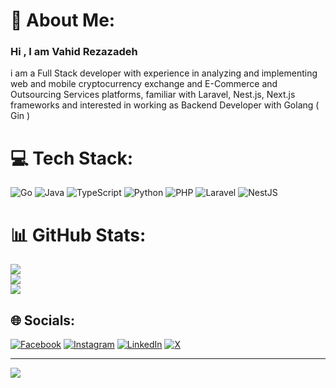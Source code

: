 # 💫 About Me:
### Hi , I am Vahid Rezazadeh <br/>
i am a Full Stack developer with experience in analyzing and implementing web and mobile cryptocurrency exchange and E-Commerce and Outsourcing Services platforms, 
familiar with Laravel, Nest.js, Next.js frameworks and interested in working as Backend Developer with Golang ( Gin )

# 💻 Tech Stack:
![Go](https://img.shields.io/badge/go-%2300ADD8.svg?style=for-the-badge&logo=go&logoColor=white) ![Java](https://img.shields.io/badge/java-%23ED8B00.svg?style=for-the-badge&logo=openjdk&logoColor=white) ![TypeScript](https://img.shields.io/badge/typescript-%23007ACC.svg?style=for-the-badge&logo=typescript&logoColor=white) ![Python](https://img.shields.io/badge/python-3670A0?style=for-the-badge&logo=python&logoColor=ffdd54) ![PHP](https://img.shields.io/badge/php-%23777BB4.svg?style=for-the-badge&logo=php&logoColor=white) ![Laravel](https://img.shields.io/badge/laravel-%23FF2D20.svg?style=for-the-badge&logo=laravel&logoColor=white) ![NestJS](https://img.shields.io/badge/nestjs-%23E0234E.svg?style=for-the-badge&logo=nestjs&logoColor=white)
# 📊 GitHub Stats:
![](https://github-readme-stats.vercel.app/api?username=vahidrezazadeh&theme=dark&hide_border=false&include_all_commits=false&count_private=true)<br/>
![](https://github-readme-streak-stats.herokuapp.com/?user=vahidrezazadeh&theme=dark&hide_border=false)<br/>
![](https://github-readme-stats.vercel.app/api/top-langs/?username=vahidrezazadeh&theme=dark&hide_border=false&include_all_commits=false&count_private=true&layout=compact)

## 🌐 Socials:
[![Facebook](https://img.shields.io/badge/Facebook-%231877F2.svg?logo=Facebook&logoColor=white)](https://facebook.com/v2hiid) [![Instagram](https://img.shields.io/badge/Instagram-%23E4405F.svg?logo=Instagram&logoColor=white)](https://instagram.com/vahidrezazadeh.dev) [![LinkedIn](https://img.shields.io/badge/LinkedIn-%230077B5.svg?logo=linkedin&logoColor=white)](https://linkedin.com/in/vahidrezazadeh) [![X](https://img.shields.io/badge/X-black.svg?logo=X&logoColor=white)](https://x.com/vahidrezazadeh5)

---
[![](https://visitcount.itsvg.in/api?id=vahidrezazadeh&icon=0&color=0)](https://visitcount.itsvg.in)
<!-- Proudly created with GPRM ( https://gprm.itsvg.in ) -->
